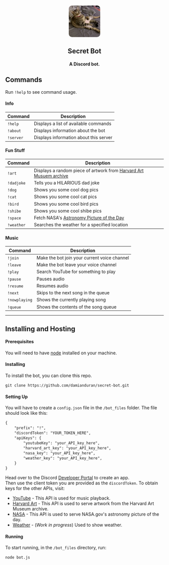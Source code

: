<div align="center">
	<p>
    	<img style="border-radius: 10px" width="100" height="100" src="bot_files\assets\cat.jpg">
	</p>
	<h2>Secret Bot</h2>
    <h4>A Discord bot.</h4>
</div>

## Commands

Run `!help` to see command usage.

#### Info

| Command | Description |
| ------- | ----------- |
| `!help` | Displays a list of available commands |
| `!about` | Displays information about the bot |
| `!server` | Displays information about this server |


#### Fun Stuff

| Command | Description |
| ------- | ----------- |
| `!art` | Displays a random piece of artwork from [Harvard Art Musuem archive](https://harvardartmuseums.org/collections?) |
| `!dadjoke` | Tells you a HILARIOUS dad joke |
| `!dog` | Shows you some cool dog pics |
| `!cat` | Shows you some cool cat pics |
| `!bird` | Shows you some cool bird pics |
| `!shibe` | Shows you some cool shibe pics |
| `!space` | Fetch NASA\'s [Astronomy Picture of the Day](https://apod.nasa.gov/) |
| `!weather` | Searches the weather for a specified location |

#### Music

| Command | Description |
| ------- | ----------- |
| `!join` | Make the bot join your current voice channel |
| `!leave` | Make the bot leave your voice channel |
| `!play` | Search YouTube for something to play |
| `!pause` | Pauses audio  |
| `!resume` | Resumes audio |
| `!next` | Skips to the next song in the queue |
| `!nowplaying` | Shows the currently playing song |
| `!queue` | Shows the contents of the song queue |


---


## Installing and Hosting 
#### Prerequisites 
You will need to have [node](https://nodejs.org/en/) installed on your machine.

#### Installing
To install the bot, you can clone this repo.
```
git clone https://github.com/damianduran/secret-bot.git
```
#### Setting Up
You will have to create a `config.json` file in the `/bot_files` folder. The file should look like this:
```
{
    "prefix": "!",
    "discordToken": "YOUR_TOKEN_HERE",
    "apiKeys": {
        "youtubeKey": "your_API_key_here",
        "harvard_art_key": "your_API_key_here",
        "nasa_key": "your_API_key_here",
        "weather_key": "your_API_key_here",
    }
}

```

Head over to the Discord [Developer Portal](https://discordapp.com/developers/applications/) to create an app.  
Then use the client token you are provided as the `discordToken`.
To obtain keys for the other APIs, visit:
- [YouTube](https://developers.google.com/youtube/v3/getting-started) - This API is used for music playback.
- [Harvard Art](https://harvardartmuseums.org/collections/api) - This API is used to serve artwork from the Harvard Art Museum archive.
- [NASA](https://api.nasa.gov/) - This API is used to serve NASA.gov's astronomy picture of the day.
- [Weather](https://www.weatherbit.io/account/create) - (*Work in progress*) Used to show weather.

#### Running
To start running, in the `/bot_files` directory, run:
```
node bot.js
```
